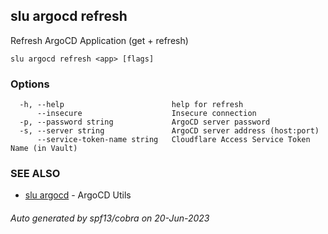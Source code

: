 ## slu argocd refresh

Refresh ArgoCD Application (get + refresh)

```
slu argocd refresh <app> [flags]
```

### Options

```
  -h, --help                        help for refresh
      --insecure                    Insecure connection
  -p, --password string             ArgoCD server password
  -s, --server string               ArgoCD server address (host:port)
      --service-token-name string   Cloudflare Access Service Token Name (in Vault)
```

### SEE ALSO

* [slu argocd](slu_argocd.md)	 - ArgoCD Utils

###### Auto generated by spf13/cobra on 20-Jun-2023
